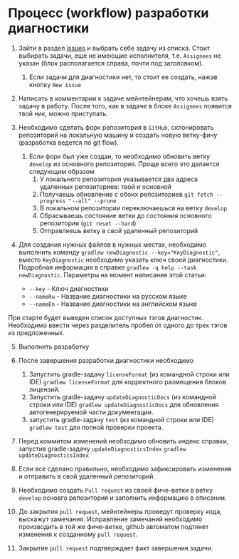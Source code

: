 # Процесс (workflow) разработки диагностики

1. Зайти в раздел [issues](https://github.com/1c-syntax/bsl-language-server/issues) и выбрать себе задачу из списка. Стоит выбирать задачи, еще не имеющие исполнителя, т.е. `Assignees` не указан (блок располагается справа, почти под заголовком).
   1. Если задачи для диагностики нет, то стоит ее создать, нажав кнопку `New issue`
2. Написать в комментарии к задаче мейнтейнерам, что хочешь взять задачу в работу. После того, как в задаче в блоке `Assignees` появится твой ник, можно приступать.
3. Необходимо сделать форк репозитория в `GitHub`, склонировать репозиторий на локальную машину и создать новую ветку-фичу (разработка ведется по git flow).
   1. Если форк был уже создан, то необходимо обновить ветку `develop` из основного репозитория. Проще всего это делается следующим образом
      1. У локального репозитория указывается два адреса удаленных репозиториев: твой и основной
      2. Получаешь обновление с обоих репозиториев `git fetch --progress "--all" --prune`
      3. В локальном репозитории переключаешься на ветку `develop`
      4. Сбрасываешь состояние ветки до состояния основного репозитория (`git reset --hard`)
      5. Отправляешь ветку в свой удаленный репозиторий
4. Для создания нужных файлов в нужных местах, необходимо выполнить команду `gradlew newDiagnostic --key="KeyDiagnostic"`, вместо `KeyDiagnostic` необходимо указать ключ своей диагностики. Подробная информация в справке `gradlew -q help --task newDiagnostic`. Параметры на момент написания этой статьи:

   * `--key` - Ключ диагностики
   * `--nameRu` - Название диагностики на русском языке
   * `--nameEn` - Название диагностики на английском языке

При старте будет выведен список доступных тэгов диагностик. Необходимо ввести через разделитель пробел от одного до трех тэгов из предложенных.

5. Выполнить разработку
6. После завершения разработки диагностики необходимо

   1. Запустить gradle-задачу `licenseFormat` (из командной строки или IDE) `gradlew licenseFormat` для корректного размещения блоков лицензий.
   2. Запустить gradle-задачу `updateDiagnosticDocs` (из командной строки или IDE) `gradlew updateDiagnosticDocs` для обновления автогенерируемой части документации.
   3. запустить gradle-задачу `test` (из командной строки или IDE) `gradlew test` для полной проверки проекта.

7. Перед коммитом изменений необходимо обновить индекс справки, запустив gradle-задачу `updateDiagnosticsIndex` `gradlew updateDiagnosticsIndex`
8. Если все сделано правильно, необходимо зафиксировать изменения и отправить в свой удаленный репозиторий.
9. Необходимо создать `Pull request` из своей фиче-ветки в ветку `develop` основго репозитория и заполнить информацию в описании.
10. До закрытия `pull request`, мейнтейнеры проведут проверку кода, выскажут замечания. Исправление замечаний необходимо производить в той же фиче-ветке, github автоматом подтянет изменения к созданному `pull request`.
11. Закрытие `pull request` подтверждает факт завершения задачи.
